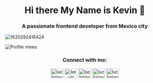 
<h1 align="center">Hi there My Name is Kevin 👋</h1>
<h3 align="center" >A passionate frontend developer from Mexico city</h3>
 
![1620292416424](https://user-images.githubusercontent.com/83750855/128943264-07cbe92f-42f9-48a5-934b-6235a1065fd6.png)

![Profile views](https://gpvc.arturio.dev/LuckplayMc)  


<h3 align="center">Connect with me:</h3>
<p align="center">
<a href="https://twitter.com/luckplaymc" target="blank"><img align="center" src="https://raw.githubusercontent.com/rahuldkjain/github-profile-readme-generator/master/src/images/icons/Social/twitter.svg" alt="luckplaymc" height="30" width="40" /></a>
<a href="https://linkedin.com/in/kevin-hernández-0432591b0" target="blank"><img align="center" src="https://raw.githubusercontent.com/rahuldkjain/github-profile-readme-generator/master/src/images/icons/Social/linked-in-alt.svg" alt="kevin hernández" height="30" width="40" /></a>
<a href="https://fb.com/luckplaytv" target="blank"><img align="center" src="https://raw.githubusercontent.com/rahuldkjain/github-profile-readme-generator/master/src/images/icons/Social/facebook.svg" alt="luckplaytv" height="30" width="40" /></a>
<a href="https://instagram.com/luckplaymc" target="blank"><img align="center" src="https://raw.githubusercontent.com/rahuldkjain/github-profile-readme-generator/master/src/images/icons/Social/instagram.svg" alt="luckplaymc" height="30" width="40" /></a>
<a href="https://www.youtube.com/c/luckplaytv" target="blank"><img align="center" src="https://raw.githubusercontent.com/rahuldkjain/github-profile-readme-generator/master/src/images/icons/Social/youtube.svg" alt="luckplaytv" height="30" width="40" /></a>
</p>



<!--
**LuckplayMc/LuckplayMc** is a ✨ _special_ ✨ repository because its `README.md` (this file) appears on your GitHub profile.

Here are some ideas to get you started:

- 🔭 I’m currently working on ...
- 🌱 I’m currently learning ...
- 👯 I’m looking to collaborate on ...
- 🤔 I’m looking for help with ...
- 💬 Ask me about ...
- 📫 How to reach me: ...
- 😄 Pronouns: ...
- ⚡ Fun fact: ...
-->

